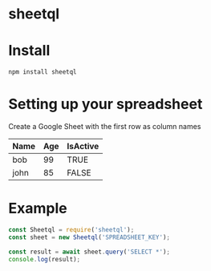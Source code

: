 sheetql
=======


Install
=======
```bash
npm install sheetql
```


Setting up your spreadsheet
===========================
Create a Google Sheet with the first row as column names

| Name | Age | IsActive |
| ---- | ---- | ---- |
| bob | 99 | TRUE |
| john | 85 | FALSE |


Example
=======
```javascript
const Sheetql = require('sheetql');
const sheet = new Sheetql('SPREADSHEET_KEY');

const result = await sheet.query('SELECT *');
console.log(result);
```
